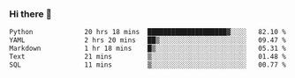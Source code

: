 ### Hi there 👋

<!--START_SECTION:waka-->

```txt
Python             20 hrs 18 mins  ████████████████████▓░░░░   82.10 %
YAML               2 hrs 20 mins   ██▒░░░░░░░░░░░░░░░░░░░░░░   09.47 %
Markdown           1 hr 18 mins    █▒░░░░░░░░░░░░░░░░░░░░░░░   05.31 %
Text               21 mins         ▒░░░░░░░░░░░░░░░░░░░░░░░░   01.48 %
SQL                11 mins         ▒░░░░░░░░░░░░░░░░░░░░░░░░   00.77 %
```

<!--END_SECTION:waka-->

<!--
**Jonas-VanHaeken/Jonas-VanHaeken** is a ✨ _special_ ✨ repository because its `README.md` (this file) appears on your GitHub profile.

Here are some ideas to get you started:

- 🔭 I’m currently working on ...
- 🌱 I’m currently learning ...
- 👯 I’m looking to collaborate on ...
- 🤔 I’m looking for help with ...
- 💬 Ask me about ...
- 📫 How to reach me: ...
- 😄 Pronouns: ...
- ⚡ Fun fact: ...
-->
